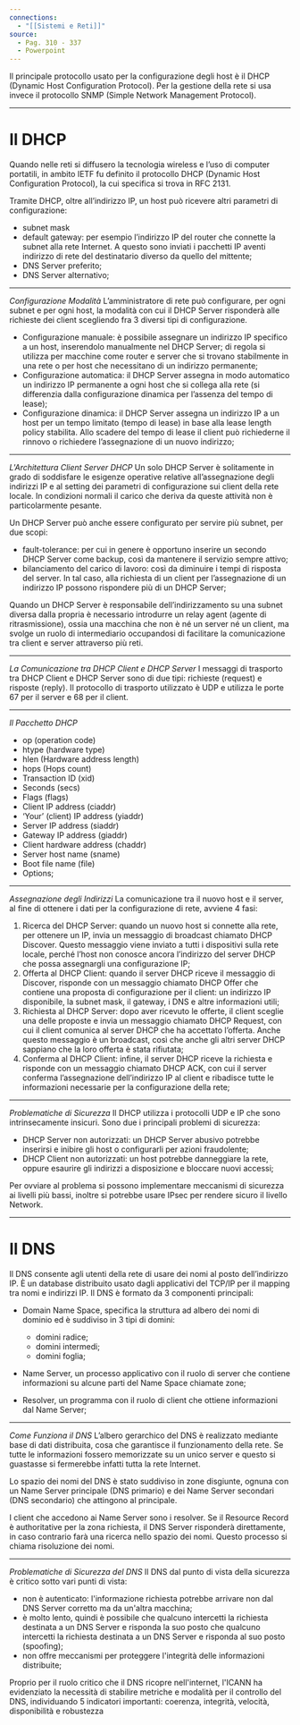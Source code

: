 ```yaml
---
connections:
  - "[[Sistemi e Reti]]"
source:
  - Pag. 310 - 337
  - Powerpoint
---
```


Il principale protocollo usato per la configurazione degli host è il DHCP (Dynamic Host Configuration Protocol). Per la gestione della rete si usa invece il protocollo SNMP (Simple Network  Management Protocol).

---

# Il DHCP

Quando nelle reti si diffusero la tecnologia wireless e l’uso di computer portatili, in ambito IETF fu definito il protocollo DHCP (Dynamic Host Configuration Protocol), la cui specifica si trova in RFC 2131.

Tramite DHCP, oltre all’indirizzo IP, un host può ricevere altri parametri di configurazione: 

- subnet mask
- default gateway: per esempio l’indirizzo IP del router che connette la subnet alla rete Internet. A questo sono inviati i pacchetti IP aventi indirizzo di rete del destinatario diverso da quello del mittente;
- DNS Server preferito;
- DNS Server alternativo;

---
*Configurazione Modalità*
L’amministratore di rete può configurare, per ogni subnet e per ogni host, la modalità con cui il DHCP Server risponderà alle richieste dei client scegliendo fra 3 diversi tipi di configurazione.

- Configurazione manuale: è possibile assegnare un indirizzo IP specifico a un host, inserendolo manualmente nel DHCP Server; di regola si utilizza per macchine come router e server che si trovano stabilmente in una rete o per host che necessitano di un indirizzo permanente;
- Configurazione automatica: il DHCP Server assegna in modo automatico un indirizzo IP permanente a ogni host che si collega alla rete (si differenzia dalla configurazione dinamica per l’assenza del tempo di lease);
- Configurazione dinamica: il DHCP Server assegna un indirizzo IP a un host per un tempo limitato (tempo di lease) in base alla lease length policy stabilita. Allo scadere del tempo di lease il client può richiederne il rinnovo o richiedere l’assegnazione di un nuovo indirizzo;

---

*L'Architettura Client Server DHCP*
Un solo DHCP Server è solitamente in grado di soddisfare le esigenze operative relative all’assegnazione degli indirizzi IP e al setting dei parametri di configurazione sui client della rete locale. In condizioni normali il carico che deriva da queste attività non è particolarmente pesante. 

Un DHCP Server può anche essere configurato per servire più subnet, per due scopi:

- fault-tolerance: per cui in genere è opportuno inserire un secondo DHCP Server come backup, così da mantenere il servizio sempre attivo;
- bilanciamento del carico di lavoro: così da diminuire i tempi di risposta del server. In tal caso, alla richiesta di un client per l’assegnazione di un indirizzo IP possono rispondere più di un DHCP Server;

Quando un DHCP Server è responsabile dell’indirizzamento su una subnet diversa dalla propria è necessario introdurre un relay agent (agente di ritrasmissione), ossia una macchina che non è né un server né un client, ma svolge un ruolo di intermediario occupandosi di facilitare la comunicazione tra client e server attraverso più reti.

---

*La Comunicazione tra DHCP Client e DHCP Server*
I messaggi di trasporto tra DHCP Client e DHCP Server sono di due tipi: richieste (request) e risposte (reply). Il protocollo di trasporto utilizzato è UDP e utilizza le porte 67 per il server e 68 per il client.

---

*Il Pacchetto DHCP*
- op (operation code)
- htype (hardware type)
-  hlen (Hardware address length)
-  hops (Hops count)
- Transaction ID (xid)
- Seconds (secs)
- Flags (flags)
- Client IP address (ciaddr)
- ‘Your’ (client) IP address (yiaddr)
- Server IP address (siaddr)
- Gateway IP address (giaddr)
- Client hardware address (chaddr)
- Server host name (sname)
- Boot file name (file)
- Options;

---

*Assegnazione degli Indirizzi*
La comunicazione tra il nuovo host e il server, al fine di ottenere i dati per la configurazione di rete, avviene 4 fasi:

1) Ricerca del DHCP Server: quando un nuovo host si connette alla rete, per ottenere un IP, invia un messaggio di broadcast chiamato DHCP Discover. Questo messaggio viene inviato a tutti i dispositivi sulla rete locale, perché l’host non conosce ancora l’indirizzo del server DHCP che possa assegnargli una configurazione IP;
2) Offerta al DHCP Client: quando il server DHCP riceve il messaggio di Discover, risponde con un messaggio chiamato DHCP Offer che contiene una proposta di configurazione per il client: un indirizzo IP disponibile, la subnet mask, il gateway, i DNS e altre informazioni utili;
3) Richiesta al DHCP Server: dopo aver ricevuto le offerte, il client sceglie una delle proposte  e invia un messaggio chiamato DHCP Request, con cui il client comunica al server DHCP che ha accettato l’offerta. Anche questo messaggio è un broadcast, così che anche gli altri server DHCP sappiano che la loro offerta è stata rifiutata;
4) Conferma al DHCP Client: infine, il server DHCP riceve la richiesta e risponde con un messaggio chiamato DHCP  ACK, con cui il server conferma l’assegnazione dell’indirizzo IP al client e ribadisce tutte le informazioni necessarie per la configurazione della rete;

---

*Problematiche di Sicurezza*
Il DHCP utilizza i protocolli UDP e IP che sono intrinsecamente insicuri. Sono due i principali problemi di sicurezza:

- DHCP Server non autorizzati: un DHCP Server abusivo potrebbe inserirsi e inibire gli host o configurarli per azioni fraudolente; 
- DHCP Client non autorizzati: un host potrebbe danneggiare la rete, oppure esaurire gli indirizzi a disposizione e bloccare nuovi accessi;

Per ovviare al problema si possono implementare meccanismi di sicurezza ai livelli più bassi, inoltre si potrebbe usare IPsec per rendere sicuro il livello Network.

---

# Il  DNS

Il DNS consente agli utenti della rete di usare dei nomi al posto dell’indirizzo IP. È un database distribuito usato dagli applicativi del TCP/IP per il mapping tra nomi e indirizzi IP. Il DNS è formato da 3 componenti principali:

- Domain Name Space, specifica la struttura ad albero dei nomi di dominio ed è suddiviso in 3 tipi di domini:
	- domini radice;
	- domini intermedi;
	- domini foglia;

- Name Server, un processo applicativo con il ruolo di server che contiene informazioni su alcune parti del Name Space chiamate zone;
- Resolver, un programma con il ruolo di client che ottiene informazioni dal Name Server;

---

*Come Funziona il DNS*
L’albero gerarchico del DNS è realizzato mediante base di dati distribuita, cosa che garantisce il funzionamento della rete. Se tutte le informazioni fossero memorizzate su un unico server e questo si guastasse si fermerebbe infatti tutta la rete Internet.

Lo spazio dei nomi del DNS è stato suddiviso in zone disgiunte, ognuna con un Name Server principale (DNS primario) e dei Name Server secondari (DNS secondario) che attingono al principale.

I client che accedono ai Name Server sono i resolver. Se il Resource Record è authoritative per la zona richiesta, il DNS Server risponderà direttamente, in caso contrario farà una ricerca nello spazio dei nomi. Questo processo si chiama risoluzione dei nomi.

---

*Problematiche di Sicurezza del DNS*
Il DNS dal punto di vista della sicurezza è critico sotto vari punti di vista:
- non è autenticato: l'informazione richiesta potrebbe arrivare non dal DNS Server corretto ma da un'altra macchina;
- è molto lento, quindi è possibile che qualcuno intercetti la richiesta destinata a un DNS Server e risponda la suo posto che qualcuno intercetti la richiesta destinata a un DNS Server e risponda al suo posto (spoofing);
- non offre meccanismi per proteggere l'integrità delle informazioni distribuite;

Proprio per il ruolo critico che il DNS ricopre nell'internet, l'ICANN ha evidenziato la necessità di stabilire metriche e modalità per il controllo del DNS, individuando 5 indicatori importanti: coerenza, integrità, velocità, disponibilità e robustezza